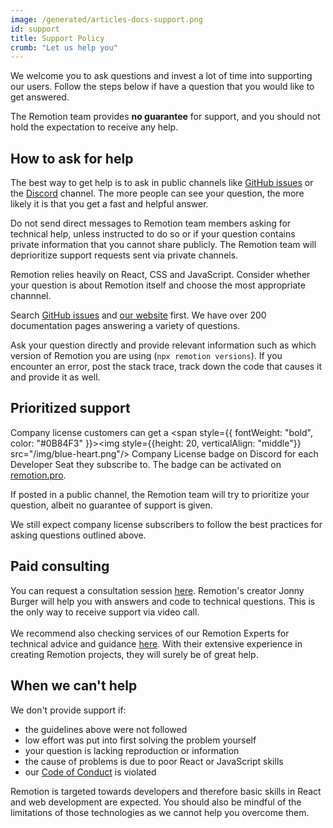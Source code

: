 ```yaml
---
image: /generated/articles-docs-support.png
id: support
title: Support Policy
crumb: "Let us help you"
---
```


We welcome you to ask questions and invest a lot of time into supporting our users. Follow the steps below if have a question that you would like to get answered.

The Remotion team provides **no guarantee** for support, and you should not hold the expectation to receive any help.

## How to ask for help

The best way to get help is to ask in public channels like [GitHub issues](https://github.com/remotion-dev/remotion/issues) or the [Discord](https://remotion.dev/discord) channel. The more people can see your question, the more likely it is that you get a fast and helpful answer.

Do not send direct messages to Remotion team members asking for technical help, unless instructed to do so or if your question contains private information that you cannot share publicly. The Remotion team will deprioritize support requests sent via private channels.

Remotion relies heavily on React, CSS and JavaScript. Consider whether your question is about Remotion itself and choose the most appropriate channnel.

Search [GitHub issues](https://github.com/remotion-dev/remotion/issues) and [our website](/search) first. We have over 200 documentation pages answering a variety of questions.

Ask your question directly and provide relevant information such as which version of Remotion you are using (`npx remotion versions`). If you encounter an error, post the stack trace, track down the code that causes it and provide it as well.

## Prioritized support

Company license customers can get a <span style={{
  fontWeight: "bold",
  color: "#0B84F3"
}}><img style={{height: 20, verticalAlign: "middle"}} src="/img/blue-heart.png"/> Company License</span> badge on Discord for each Developer Seat they subscribe to. The badge can be activated on [remotion.pro](https://www.remotion.pro).

If posted in a public channel, the Remotion team will try to prioritize your question, albeit no guarantee of support is given.

We still expect company license subscribers to follow the best practices for asking questions outlined above.

## Paid consulting

You can request a consultation session [here](https://cal.com/remotion/consulting). Remotion's creator Jonny Burger will help you with answers and code to technical questions. This is the only way to receive support via video call. <br/><br/>
We recommend also checking services of our Remotion Experts for technical advice and guidance [here](https://www.remotion.dev/experts). With their extensive experience in creating Remotion projects, they will surely be of great help.

## When we can't help

We don't provide support if:

- the guidelines above were not followed
- low effort was put into first solving the problem yourself
- your question is lacking reproduction or information
- the cause of problems is due to poor React or JavaScript skills
- our [Code of Conduct](https://remotion.dev/coc) is violated

Remotion is targeted towards developers and therefore basic skills in React and web development are expected. You should also be mindful of the limitations of those technologies as we cannot help you overcome them.
